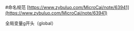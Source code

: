 #命名规范
[https://www.zybuluo.com/MicroCai/note/63941](https://www.zybuluo.com/MicroCai/note/63941)

全局变量g开头（global）